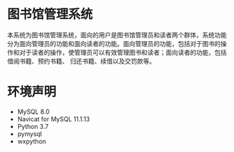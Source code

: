 # 图书馆管理系统
本系统为图书馆管理系统，面向的用户是图书馆管理员和读者两个群体，系统功能分为面向管理员的功能和面向读者的功能。面向管理员的功能，包括对于图书的操作和对于读者的操作，使管理员可以有效管理图书和读者；面向读者的功能，包括借阅书籍、预约书籍、 归还书籍、续借以及交罚款等。
# 环境声明
- MySQL 8.0
- Navicat for MySQL 11.1.13
- Python 3.7
- pymysql
- wxpython
